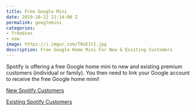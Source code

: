 ```yaml
---
title: Free Google Mini
date: 2019-10-22 21:14:00 Z
permalink: googlemini
categories:
- freebies
- new
image: https://i.imgur.com/T0vE1tI.jpg
description: Free Google Home Mini For New & Existing Customers
---
```


Spotify is offering a free Google home mini to new and existing premium customers (individual or family). You then need to link your Google account to receive the free Google home mimi!

[New Spotify Customers](https://www.spotify.com/us/premium/)

[Existing Spotify Customers](https://www.spotify.com/us/googlehome/register)